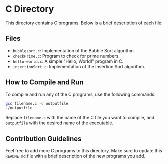 # C Directory

This directory contains C programs. Below is a brief description of each file:

## Files

- `bubblesort.c`: Implementation of the Bubble Sort algorithm.
- `checkPrime.c`: Program to check for prime numbers.
- `hello-world.c`: A simple "Hello, World!" program in C.
- `insertionSort.c`: Implementation of the Insertion Sort algorithm.

## How to Compile and Run

To compile and run any of the C programs, use the following commands:

```sh
gcc filename.c -o outputfile
./outputfile
```

Replace `filename.c` with the name of the C file you want to compile, and `outputfile` with the desired name of the executable.

## Contribution Guidelines

Feel free to add more C programs to this directory. Make sure to update this `README.md` file with a brief description of the new programs you add.
